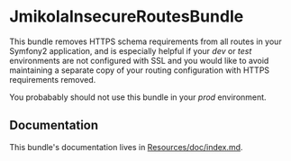 # JmikolaInsecureRoutesBundle

This bundle removes HTTPS schema requirements from all routes in your Symfony2
application, and is especially helpful if your *dev* or *test* environments are
not configured with SSL and you would like to avoid maintaining a separate copy
of your routing configuration with HTTPS requirements removed.

You probabably should not use this bundle in your *prod* environment.

## Documentation

This bundle's documentation lives in [Resources/doc/index.md][].

  [Resources/doc/index.md]: https://github.com/jmikola/JmikolaInsecureRoutesBundle/blob/master/Resources/doc/index.md
